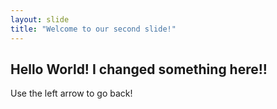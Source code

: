 ```yaml
---
layout: slide
title: "Welcome to our second slide!"
---
```

Hello World! I changed something here!!
---
Use the left arrow to go back!
